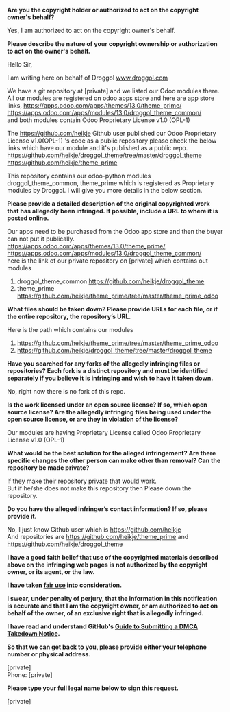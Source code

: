 **Are you the copyright holder or authorized to act on the copyright owner's behalf?**

Yes, I am authorized to act on the copyright owner's behalf.

**Please describe the nature of your copyright ownership or authorization to act on the owner's behalf.**

Hello Sir,

I am writing here on behalf of Droggol www.droggol.com

We have a git repository at [private] and we listed our Odoo modules there. All our modules are registered on odoo apps store and here are app store links,
https://apps.odoo.com/apps/themes/13.0/theme_prime/  
https://apps.odoo.com/apps/modules/13.0/droggol_theme_common/  
and both modules contain Odoo Proprietary License v1.0 (OPL-1)

The https://github.com/heikje Github user published our Odoo Proprietary License v1.0(OPL-1) 's code as a public repository please check the below links which have our module and it's published as a public repo.  
https://github.com/heikje/droggol_theme/tree/master/droggol_theme  
https://github.com/heikje/theme_prime

This repository contains our odoo-python modules droggol_theme_common, theme_prime which is registered as Proprietary modules by Droggol. I will give you more details in the below section.

**Please provide a detailed description of the original copyrighted work that has allegedly been infringed. If possible, include a URL to where it is posted online.**

Our apps need to be purchased from the Odoo app store and then the buyer can not put it publically.  
https://apps.odoo.com/apps/themes/13.0/theme_prime/  
https://apps.odoo.com/apps/modules/13.0/droggol_theme_common/  
here is the link of our private repository on [private] which contains out modules

1) droggol_theme_common https://github.com/heikje/droggol_theme  
2) theme_prime https://github.com/heikje/theme_prime/tree/master/theme_prime_odoo

**What files should be taken down? Please provide URLs for each file, or if the entire repository, the repository’s URL.**

Here is the path which contains our modules  
1) https://github.com/heikje/theme_prime/tree/master/theme_prime_odoo  
2) https://github.com/heikje/droggol_theme/tree/master/droggol_theme

**Have you searched for any forks of the allegedly infringing files or repositories? Each fork is a distinct repository and must be identified separately if you believe it is infringing and wish to have it taken down.**

No, right now there is no fork of this repo.

**Is the work licensed under an open source license? If so, which open source license? Are the allegedly infringing files being used under the open source license, or are they in violation of the license?**

Our modules are having Proprietary License called Odoo Proprietary License v1.0 (OPL-1)

**What would be the best solution for the alleged infringement? Are there specific changes the other person can make other than removal? Can the repository be made private?**

If they make their repository private that would work.  
But if he/she does not make this repository then Please down the repository.

**Do you have the alleged infringer’s contact information? If so, please provide it.**

No, I just know Github user which is https://github.com/heikje  
And repositories are https://github.com/heikje/theme_prime and https://github.com/heikje/droggol_theme

**I have a good faith belief that use of the copyrighted materials described above on the infringing web pages is not authorized by the copyright owner, or its agent, or the law.**

**I have taken <a href="https://www.lumendatabase.org/topics/22">fair use</a> into consideration.**

**I swear, under penalty of perjury, that the information in this notification is accurate and that I am the copyright owner, or am authorized to act on behalf of the owner, of an exclusive right that is allegedly infringed.**

**I have read and understand GitHub's <a href="https://docs.github.com/articles/guide-to-submitting-a-dmca-takedown-notice/">Guide to Submitting a DMCA Takedown Notice</a>.**

**So that we can get back to you, please provide either your telephone number or physical address.**

[private]  
Phone: [private]

**Please type your full legal name below to sign this request.**

[private]


